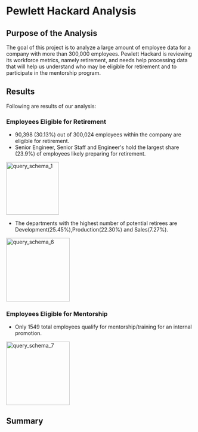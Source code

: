 # Pewlett Hackard Analysis
## Purpose of the Analysis
The goal of this project is to analyze a large amount of employee data for a company with more than 300,000 employees. Pewlett Hackard is reviewing its workforce metrics, namely retirement, and needs help processing data that will help us understand who may be eligible for retirement and to participate in the mentorship program.
## Results
Following are results of our analysis:

### Employees Eligible for Retirement


- 90,398 (30.13%) out of 300,024 employees within the company are eligible for retirement.
- Senior Engineer, Senior Staff and Engineer's hold the largest share (23.9%) of employees likely preparing for retirement.

<img width="141" alt="query_schema_1" src="https://user-images.githubusercontent.com/66500222/172989480-ea5af0b3-a703-429b-9005-56eac3d16a9b.png">

- The departments with the highest number of potential retirees are Development(25.45%),Production(22.30%) and Sales(7.27%).

<img width="170" alt="query_schema_6" src="https://user-images.githubusercontent.com/66500222/172989606-c2480f4b-6b44-4159-aff6-9b38afab399a.png">

### Employees Eligible for Mentorship

- Only 1549 total employees qualify for mentorship/training for an internal promotion.

<img width="170" alt="query_schema_7" src="https://user-images.githubusercontent.com/66500222/172989882-c5c085da-e5b1-4b5e-96d8-efdd71ab7e5a.png">


## Summary

